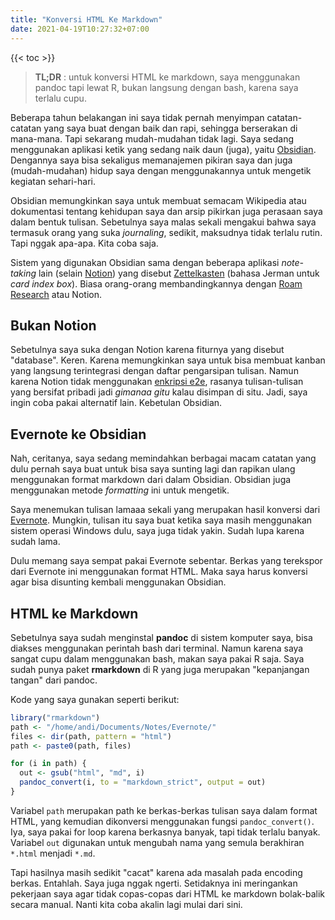 ```yaml
---
title: "Konversi HTML Ke Markdown"
date: 2021-04-19T10:27:32+07:00
---
```


{{< toc >}}

>  **TL;DR** : untuk konversi HTML ke markdown, saya menggunakan pandoc tapi lewat R, bukan langsung dengan bash, karena saya terlalu cupu.

Beberapa tahun belakangan ini saya tidak pernah menyimpan catatan-catatan yang saya buat dengan baik dan rapi, sehingga berserakan di mana-mana. Tapi sekarang mudah-mudahan tidak lagi. Saya sedang menggunakan aplikasi ketik yang sedang naik daun (juga), yaitu [Obsidian](https://obsidian.md/). Dengannya saya bisa sekaligus memanajemen pikiran saya dan juga (mudah-mudahan) hidup saya dengan menggunakannya untuk mengetik kegiatan sehari-hari.

Obsidian memungkinkan saya untuk membuat semacam Wikipedia atau dokumentasi tentang kehidupan saya dan arsip pikirkan juga perasaan saya dalam bentuk tulisan. Sebetulnya saya malas sekali mengakui bahwa saya termasuk orang yang suka *journaling*, sedikit, maksudnya tidak terlalu rutin. Tapi nggak apa-apa. Kita coba saja.

Sistem yang digunakan Obsidian sama dengan beberapa aplikasi *note-taking* lain (selain [Notion](https://notion.so)) yang disebut [Zettelkasten](https://en.wikipedia.org/wiki/Zettelkasten) (bahasa Jerman untuk *card index box*). Biasa orang-orang membandingkannya dengan [Roam Research](https://roamresearch.com/) atau Notion.

## Bukan Notion

Sebetulnya saya suka dengan Notion karena fiturnya yang disebut "database". Keren. Karena memungkinkan saya untuk bisa membuat kanban yang langsung terintegrasi dengan daftar pengarsipan tulisan. Namun karena Notion tidak menggunakan [enkripsi e2e](https://protonmail.com/blog/wp-content/uploads/2015/05/bob-alice.jpg), rasanya tulisan-tulisan yang bersifat pribadi jadi *gimanaa gitu* kalau disimpan di situ. Jadi, saya ingin coba pakai alternatif lain. Kebetulan Obsidian.

## Evernote ke Obsidian

Nah, ceritanya, saya sedang memindahkan berbagai macam catatan yang dulu pernah saya buat untuk bisa saya sunting lagi dan rapikan ulang menggunakan format markdown dari dalam Obsidian. Obsidian juga menggunakan metode *formatting* ini untuk mengetik.

Saya menemukan tulisan lamaaa sekali yang merupakan hasil konversi dari [Evernote](https://evernote.com/). Mungkin, tulisan itu saya buat ketika saya masih menggunakan sistem operasi Windows dulu, saya juga tidak yakin. Sudah lupa karena sudah lama.

Dulu memang saya sempat pakai Evernote sebentar. Berkas yang terekspor dari Evernote ini menggunakan format HTML. Maka saya harus konversi agar bisa disunting kembali menggunakan Obsidian.

## HTML ke Markdown

Sebetulnya saya sudah menginstal **pandoc** di sistem komputer saya, bisa diakses menggunakan perintah bash dari terminal. Namun karena saya sangat cupu dalam menggunakan bash, makan saya pakai R saja. Saya sudah punya paket **rmarkdown** di R yang juga merupakan "kepanjangan tangan" dari pandoc.

Kode yang saya gunakan seperti berikut:

```R
library("rmarkdown")
path <- "/home/andi/Documents/Notes/Evernote/"
files <- dir(path, pattern = "html")
path <- paste0(path, files)

for (i in path) {
  out <- gsub("html", "md", i)
  pandoc_convert(i, to = "markdown_strict", output = out)
}
```

Variabel `path` merupakan path ke berkas-berkas tulisan saya dalam format HTML, yang kemudian dikonversi menggunakan fungsi `pandoc_convert()`. Iya, saya pakai for loop karena berkasnya banyak, tapi tidak terlalu banyak. Variabel `out` digunakan untuk mengubah nama yang semula berakhiran `*.html` menjadi `*.md`.

Tapi hasilnya masih sedikit "cacat" karena ada masalah pada encoding berkas. Entahlah. Saya juga nggak ngerti. Setidaknya ini meringankan pekerjaan saya agar tidak copas-copas dari HTML ke markdown bolak-balik secara manual. Nanti kita coba akalin lagi mulai dari sini.